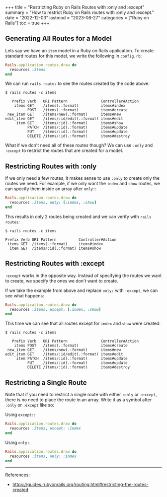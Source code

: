 +++
title = "Restricting Ruby on Rails Routes with :only and :except"
summary = "How to restrict Ruby on Rails routes with :only and :except."
date = "2022-12-03"
lastmod = "2023-08-27"
categories = ["Ruby on Rails"]
toc = true
+++

## Generating All Routes for a Model

Lets say we have an `item` model in a Ruby on Rails application. To create standard routes for this model, we write the following in `config.rb`:

```ruby
Rails.application.routes.draw do
  resources :items
end
```

We can run `rails routes` to see the routes created by the code above:

```
$ rails routes -c items

   Prefix Verb   URI Pattern               Controller#Action
    items GET    /items(.:format)          items#index
          POST   /items(.:format)          items#create
 new_item GET    /items/new(.:format)      items#new
edit_item GET    /items/:id/edit(.:format) items#edit
     item GET    /items/:id(.:format)      items#show
          PATCH  /items/:id(.:format)      items#update
          PUT    /items/:id(.:format)      items#update
          DELETE /items/:id(.:format)      items#destroy
```

What if we don't need all of these routes though? We can use `:only` and `:except` to restrict the routes that are created for a model.

## Restricting Routes with :only

If we only need a few routes, it makes sense to use `:only` to create only the routes we need. For example, if we only want the `index` and `show` routes, we can specify them inside an array after `only:`:

```ruby
Rails.application.routes.draw do
  resources :items, only: [:index, :show]
end
```

This results in only 2 routes being created and we can verify with `rails routes`:

```
$ rails routes -c items

Prefix Verb URI Pattern          Controller#Action
 items GET  /items(.:format)     items#index
  item GET  /items/:id(.:format) items#show
```

## Restricting Routes with :except

`:except` works in the opposite way. Instead of specifying the routes we want to create, we specify the ones we don't want to create.

If we take the example from above and replace `only:` with `:except`, we can see what happens:

```ruby
Rails.application.routes.draw do
  resources :items, except: [:index, :show]
end
```

This time we can see that all routes except for `index` and `show` were created:

```
$ rails routes -c items

   Prefix Verb   URI Pattern               Controller#Action
    items POST   /items(.:format)          items#create
 new_item GET    /items/new(.:format)      items#new
edit_item GET    /items/:id/edit(.:format) items#edit
     item PATCH  /items/:id(.:format)      items#update
          PUT    /items/:id(.:format)      items#update
          DELETE /items/:id(.:format)      items#destroy
```

## Restricting a Single Route 

Note that if you need to restrict a single route with either `:only` or `:except`, there is no need to place the route in an array. Write it as a symbol after `:only` or `:except` like so:

Using `except:`:
```ruby
Rails.application.routes.draw do
  resources :items, except: :index
end
```

Using `only:`:
```ruby
Rails.application.routes.draw do
  resources :items, only: :index
end
```

---

References:
- https://guides.rubyonrails.org/routing.html#restricting-the-routes-created